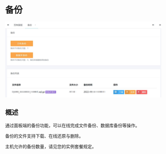 # 备份

![](./imgs/bthost-bf.jpg)

## 概述

通过面板端的备份功能，可以在线完成文件备份、数据库备份等操作。

备份的文件支持下载、在线还原与删除。

主机允许的备份数量，请见您的实例套餐规定。